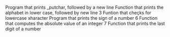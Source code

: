 Program that prints _putchar, followed by a new line
Function that prints the alphabet in lower case, followed by new line
3 Funtion that cheçks for lowercase xharacter
Program that prints the sign of a number
6 Function that computes the absolute value of an integer
7 Function that prints the last digit of a number
